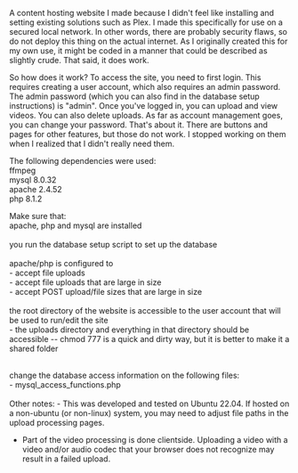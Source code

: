 A content hosting website I made because I didn't feel like installing and setting existing solutions such as Plex. I made this specifically for use on a secured local network. In other words, there are probably security flaws, so do not deploy this thing on the actual internet. As I originally created this for my own use, it might be coded in a manner that could be described as slightly crude. That said, it does work.

So how does it work? To access the site, you need to first login. This requires creating a user account, which also requires an admin password. The admin password (which you can also find in the database setup instructions) is "admin". Once you've logged in, you can upload and view videos. You can also delete uploads. As far as account management goes, you can change your password. That's about it. There are buttons and pages for other features, but those do not work. I stopped working on them when I realized that I didn't really need them.

The following dependencies were used:
<br>
ffmpeg
<br>
mysql 8.0.32
<br>
apache 2.4.52
<br>
php 8.1.2

Make sure that:
<br>
apache, php and mysql are installed
<br>
<br>
you run the database setup script to set up the database
<br>
<br>
apache/php is configured to
<br>
	- accept file uploads
<br>
	- accept file uploads that are large in size
<br>
	- accept POST upload/file sizes that are large in size
<br>
<br>
the root directory of the website is accessible to the user account that will be used to run/edit the site
<br>
	- the uploads directory and everything in that directory should be accessible -- chmod 777 is a quick and dirty way, but it is better to make it a shared folder

<br>
change the database access information on the following files: 
<br>
	- mysql_access_functions.php
<br>
<br>
Other notes:
- This was developed and tested on Ubuntu 22.04. If hosted on a non-ubuntu (or non-linux) system, you may need to adjust file paths in the upload processing pages.

- Part of the video processing is done clientside. Uploading a video with a video and/or audio codec that your browser does not recognize may result in a failed upload.